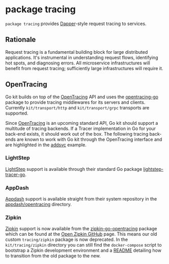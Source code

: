 # package tracing

`package tracing` provides [Dapper][]-style request tracing to services.

## Rationale

Request tracing is a fundamental building block for large distributed
applications. It's instrumental in understanding request flows, identifying
hot spots, and diagnosing errors. All microservice infrastructures will
benefit from request tracing; sufficiently large infrastructures will require
it.

## OpenTracing

Go kit builds on top of the [OpenTracing] API and uses the [opentracing-go]
package to provide tracing middlewares for its servers and clients. Currently
`kit/transport/http` and `kit/transport/grpc` transports are supported.

Since [OpenTracing] is an upcoming standard API, Go kit should support a
multitude of tracing backends. If a Tracer implementation in Go for your
back-end exists, it should work out of the box. The following tracing back-ends
are known to work with Go kit through the OpenTracing interface and are
highlighted in the [addsvc] example.


### LightStep

[LightStep] support is available through their standard Go package
[lightstep-tracer-go].

### AppDash

[Appdash] support is available straight from their system repository in the
[appdash/opentracing] directory.

### Zipkin

[Zipkin] support is now available from the [zipkin-go-opentracing] package which
can be found at the [Open Zipkin GitHub] page. This means our old custom
`tracing/zipkin` package is now deprecated. In the `kit/tracing/zipkin`
directory you can still find the `docker-compose` script to bootstrap a Zipkin
development environment and a [README] detailing how to transition from the
old package to the new.

[Dapper]: http://research.google.com/pubs/pub36356.html
[addsvc]:https://github.com/go-kit/kit/tree/master/examples/addsvc
[README]: https://github.com/go-kit/kit/blob/master/tracing/zipkin/README.md

[OpenTracing]: http://opentracing.io
[opentracing-go]: https://github.com/opentracing/opentracing-go

[Zipkin]: http://zipkin.io/
[Open Zipkin GitHub]: https://github.com/openzipkin
[zipkin-go-opentracing]: https://github.com/openzipkin/zipkin-go-opentracing

[Appdash]: https://github.com/sourcegraph/appdash
[appdash/opentracing]: https://github.com/sourcegraph/appdash/tree/master/opentracing

[LightStep]: http://lightstep.com/
[lightstep-tracer-go]: https://github.com/lightstep/lightstep-tracer-go
